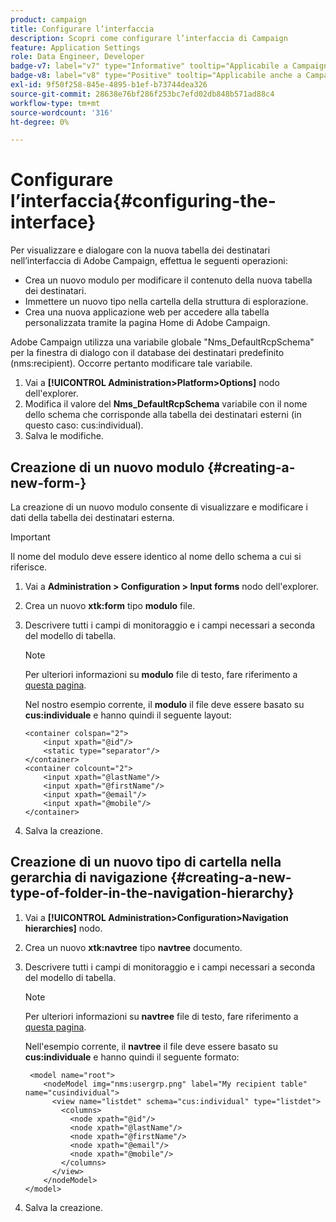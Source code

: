 ```yaml
---
product: campaign
title: Configurare l’interfaccia
description: Scopri come configurare l’interfaccia di Campaign
feature: Application Settings
role: Data Engineer, Developer
badge-v7: label="v7" type="Informative" tooltip="Applicabile a Campaign Classic v7"
badge-v8: label="v8" type="Positive" tooltip="Applicabile anche a Campaign v8"
exl-id: 9f50f258-845e-4895-b1ef-b73744dea326
source-git-commit: 28638e76bf286f253bc7efd02db848b571ad88c4
workflow-type: tm+mt
source-wordcount: '316'
ht-degree: 0%

---
```


# Configurare l’interfaccia{#configuring-the-interface}

Per visualizzare e dialogare con la nuova tabella dei destinatari nell’interfaccia di Adobe Campaign, effettua le seguenti operazioni:

* Crea un nuovo modulo per modificare il contenuto della nuova tabella dei destinatari.
* Immettere un nuovo tipo nella cartella della struttura di esplorazione.
* Crea una nuova applicazione web per accedere alla tabella personalizzata tramite la pagina Home di Adobe Campaign.

Adobe Campaign utilizza una variabile globale &quot;Nms_DefaultRcpSchema&quot; per la finestra di dialogo con il database dei destinatari predefinito (nms:recipient). Occorre pertanto modificare tale variabile.

1. Vai a **[!UICONTROL Administration>Platform>Options]** nodo dell&#39;explorer.
1. Modifica il valore del **Nms_DefaultRcpSchema** variabile con il nome dello schema che corrisponde alla tabella dei destinatari esterni (in questo caso: cus:individual).
1. Salva le modifiche.

## Creazione di un nuovo modulo {#creating-a-new-form-}

La creazione di un nuovo modulo consente di visualizzare e modificare i dati della tabella dei destinatari esterna.

>[!IMPORTANT]
>
>Il nome del modulo deve essere identico al nome dello schema a cui si riferisce.

1. Vai a **Administration > Configuration > Input forms** nodo dell&#39;explorer.
1. Crea un nuovo **xtk:form** tipo **modulo** file.
1. Descrivere tutti i campi di monitoraggio e i campi necessari a seconda del modello di tabella.

   >[!NOTE]
   >
   >Per ulteriori informazioni su **modulo** file di testo, fare riferimento a [questa pagina](../../configuration/using/identifying-a-form.md).

   Nel nostro esempio corrente, il **modulo** il file deve essere basato su **cus:individuale** e hanno quindi il seguente layout:

   ```
   <container colspan="2">
       <input xpath="@id"/>
       <static type="separator"/>
   </container>
   <container colcount="2">
       <input xpath="@lastName"/>
       <input xpath="@firstName"/>
       <input xpath="@email"/>
       <input xpath="@mobile"/>
   </container> 
   ```

1. Salva la creazione.

## Creazione di un nuovo tipo di cartella nella gerarchia di navigazione {#creating-a-new-type-of-folder-in-the-navigation-hierarchy}

1. Vai a **[!UICONTROL Administration>Configuration>Navigation hierarchies]** nodo.
1. Crea un nuovo **xtk:navtree** tipo **navtree** documento.
1. Descrivere tutti i campi di monitoraggio e i campi necessari a seconda del modello di tabella.

   >[!NOTE]
   >
   >Per ulteriori informazioni su **navtree** file di testo, fare riferimento a [questa pagina](../../platform/using/adobe-campaign-explorer.md#about-navigation-hierarchy).

   Nell&#39;esempio corrente, il **navtree** il file deve essere basato su **cus:individuale** e hanno quindi il seguente formato:

   ```
    <model name="root">
       <nodeModel img="nms:usergrp.png" label="My recipient table" name="cusindividual">
         <view name="listdet" schema="cus:individual" type="listdet">
           <columns>
             <node xpath="@id"/>
             <node xpath="@lastName"/>
             <node xpath="@firstName"/>
             <node xpath="@email"/>
             <node xpath="@mobile"/>
           </columns>
         </view>
       </nodeModel>
   </model>
   ```

1. Salva la creazione.
